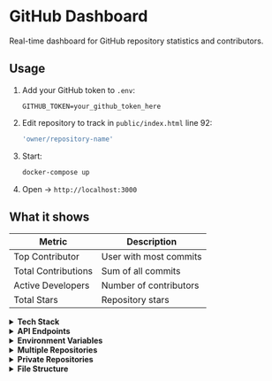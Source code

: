 # GitHub Dashboard

Real-time dashboard for GitHub repository statistics and contributors.

## Usage

1. Add your GitHub token to `.env`:
   ```
   GITHUB_TOKEN=your_github_token_here
   ```

2. Edit repository to track in `public/index.html` line 92:
   ```javascript
   'owner/repository-name'
   ```

3. Start:
   ```bash
   docker-compose up
   ```

4. Open → `http://localhost:3000`

## What it shows

| Metric | Description |
|--------|-------------|
| Top Contributor | User with most commits |
| Total Contributions | Sum of all commits |
| Active Developers | Number of contributors |
| Total Stars | Repository stars |

<details>
<summary><strong>Tech Stack</strong></summary>

| Component | Technology |
|-----------|------------|
| Backend | Express.js |
| Frontend | Alpine.js + PicoCSS |
| Container | Docker |

</details>

<details>
<summary><strong>API Endpoints</strong></summary>

| Endpoint | Returns |
|----------|---------|
| `/api/github/:owner/:repo` | Repository data |
| `/api/github/:owner/:repo/contributors` | Top 20 contributors |

</details>

<details>
<summary><strong>Environment Variables</strong></summary>

| Variable | Required | Default | Purpose |
|----------|----------|---------|---------|
| `GITHUB_TOKEN` | ✅ | - | GitHub API authentication |
| `PORT` | ❌ | 3000 | Server port |

</details>

<details>
<summary><strong>Multiple Repositories</strong></summary>

Add multiple repos in `public/index.html`:

```javascript
repos: [
  'microsoft/vscode',
  'facebook/react',
  'your-org/your-repo'
]
```

Dashboard aggregates all contributors and shows combined stats.

</details>

<details>
<summary><strong>Private Repositories</strong></summary>

For private repos or organization repos:

1. Token needs `repo` scope
2. For organization repos: enable SSO authorization on your token
3. Verify access: `curl -H "Authorization: token YOUR_TOKEN" https://api.github.com/repos/owner/repo`

</details>

<details>
<summary><strong>File Structure</strong></summary>

```
├── server.js              # Express backend + GitHub API proxy
├── public/index.html      # Complete frontend app
├── docker-compose.yml     # Development setup
└── .env                   # GitHub token (create this)
```

</details>